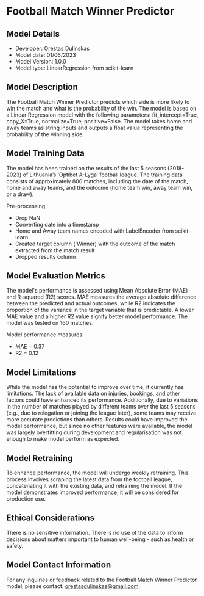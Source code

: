 # Football Match Winner Predictor

## Model Details

- Developer: Orestas Dulinskas
- Model date: 01/06/2023
- Model Version: 1.0.0
- Model type: LinearRegression from scikit-learn

## Model Description

The Football Match Winner Predictor predicts which side is more likely to win the match and what is the probability of the win. The model is based on a Linear Regression model with the following parameters: fit_intercept=True, copy_X=True, normalize=True, positive=False. The model takes home and away teams as string inputs and outputs a float value representing the probability of the winning side.

## Model Training Data

The model has been trained on the results of the last 5 seasons (2018-2023) of Lithuania’s ‘Optibet A-Lyga’ football league. The training data consists of approximately 800 matches, including the date of the match, home and away teams, and the outcome (home team win, away team win, or a draw).

Pre-processing:

- Drop NaN
- Converting date into a timestamp
- Home and Away team names encoded with LabelEncoder from scikit-learn
- Created target column ('Winner) with the outcome of the match extracted from the match result
- Dropped results column

## Model Evaluation Metrics

The model's performance is assessed using Mean Absolute Error (MAE) and R-squared (R2) scores. MAE measures the average absolute difference between the predicted and actual outcomes, while R2 indicates the proportion of the variance in the target variable that is predictable. A lower MAE value and a higher R2 value signify better model performance. The model was tested on 160 matches.

Model performance measures:

- MAE = 0.37
- R2 = 0.12

## Model Limitations

While the model has the potential to improve over time, it currently has limitations. The lack of available data on injuries, bookings, and other factors could have enhanced its performance. Additionally, due to variations in the number of matches played by different teams over the last 5 seasons (e.g., due to relegation or joining the league later), some teams may receive more accurate predictions than others. Results could have improved the model performance, but since no other features were available, the model was largely overfitting during development and regularisation was not enough to make model perform as expected.

## Model Retraining

To enhance performance, the model will undergo weekly retraining. This process involves scraping the latest data from the football league, concatenating it with the existing data, and retraining the model. If the model demonstrates improved performance, it will be considered for production use.

## Ethical Considerations

There is no sensitive information. There is no use of the data to inform decisions about matters important to human well-being - such as health or safety.

## Model Contact Information

For any inquiries or feedback related to the Football Match Winner Predictor model, please contact: orestasdulinskas@gmail.com.
